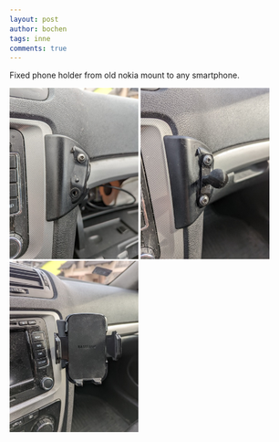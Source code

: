 ```yaml
---
layout: post
author: bochen
tags: inne
comments: true
---
```

Fixed phone holder from old nokia mount to any smartphone.

<img src="/assets/images/fixed_3d_print/1.jpg" alt="before" height="300"/>
<img src="/assets/images/fixed_3d_print/2.jpg" alt="in progress" height="300"/>
<img src="/assets/images/fixed_3d_print/3.jpg" alt="after" height="300"/>